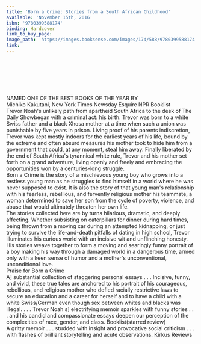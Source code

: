 ```yaml
---
title: 'Born a Crime: Stories from a South African Childhood'
available: 'November 15th, 2016'
isbn: '9780399588174'
binding: Hardcover
link_to_buy_page:
image_path: 'https://images.booksense.com/images/174/588/9780399588174.jpg'
link:
---
```



# &nbsp;

<br>NAMED ONE OF THE BEST BOOKS OF THE YEAR BY&nbsp;
<br>Michiko Kakutani, New York Times Newsday Esquire NPR Booklist&nbsp;
<br>Trevor Noah's unlikely path from apartheid South Africa to the desk of The Daily Showbegan with a criminal act: his birth. Trevor was born to a white Swiss father and a black Xhosa mother at a time when such a union was punishable by five years in prison. Living proof of his parents indiscretion, Trevor was kept mostly indoors for the earliest years of his life, bound by the extreme and often absurd measures his mother took to hide him from a government that could, at any moment, steal him away. Finally liberated by the end of South Africa's tyrannical white rule, Trevor and his mother set forth on a grand adventure, living openly and freely and embracing the opportunities won by a centuries-long struggle.&nbsp;
<br>Born a Crime is the story of a mischievous young boy who grows into a restless young man as he struggles to find himself in a world where he was never supposed to exist. It is also the story of that young man's relationship with his fearless, rebellious, and fervently religious mother his teammate, a woman determined to save her son from the cycle of poverty, violence, and abuse that would ultimately threaten her own life.&nbsp;
<br>The stories collected here are by turns hilarious, dramatic, and deeply affecting. Whether subsisting on caterpillars for dinner during hard times, being thrown from a moving car during an attempted kidnapping, or just trying to survive the life-and-death pitfalls of dating in high school, Trevor illuminates his curious world with an incisive wit and unflinching honesty. His stories weave together to form a moving and searingly funny portrait of a boy making his way through a damaged world in a dangerous time, armed only with a keen sense of humor and a mother's unconventional, unconditional love.&nbsp;
<br>Praise for Born a Crime&nbsp;
<br>A] substantial collection of staggering personal essays . . . Incisive, funny, and vivid, these true tales are anchored to his portrait of his courageous, rebellious, and religious mother who defied racially restrictive laws to secure an education and a career for herself and to have a child with a white Swiss/German even though sex between whites and blacks was illegal. . . . Trevor Noah s] electrifying memoir sparkles with funny stories . . . and his candid and compassionate essays deepen our perception of the complexities of race, gender, and class. Booklist(starred review)&nbsp;
<br>A gritty memoir . . . studded with insight and provocative social criticism . . . with flashes of brilliant storytelling and acute observations. Kirkus Reviews